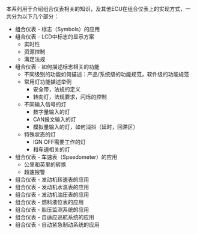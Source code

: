 
本系列用于介绍组合仪表相关的知识，及其他ECU在组合仪表上的实现方式，一共分为以下几个部分：

* 组合仪表 - 标志（Symbols）的应用
* 组合仪表 - LCD中标志的显示方案
  * 实时性
  * 资源控制
  * 满足法规
* 组合仪表 - 如何描述标志相关的功能
  * 不同级别的功能如何描述：产品/系统级的功能规范，软件级的功能规范
  * 常用灯功能描述举例
    * 安全带，法规的定义
    * 转向灯，法规要求，闪烁的控制
  * 不同输入信号的灯
    * 数字量输入的灯
    * CAN报文输入的灯
    * 模拟量输入的灯，如何消抖（延时，回滞区）
  * 特殊状态的灯
    * IGN OFF需要工作的灯
    * 和车速相关的灯
* 组合仪表 - 车速表（Speedometer）的应用
  * 公里和英里的转换
  * 超速报警
* 组合仪表 - 发动机转速表的应用
* 组合仪表 - 发动机水温表的应用
* 组合仪表 - 发动机油压表的应用
* 组合仪表 - 燃料液位表的应用
* 组合仪表 - 胎压监测系统的应用
* 组合仪表 - 自适应巡航系统的应用
* 组合仪表 - 自动紧急制动系统的应用
